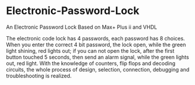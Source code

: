 # Electronic-Password-Lock
An Electronic Password Lock Based on Max+ Plus ⅱ and VHDL 


The electronic code lock has 4 passwords, each password has 8 choices. When you enter the correct 4 bit password, the lock open, while the green light shining, red lights out; if you can not open the lock, after the first button touched 5 seconds, then send an alarm signal, while the green lights out, red light. With the knowledge of counters, flip flops and decoding circuits, the whole process of design, selection, connection, debugging and troubleshooting is realized.
